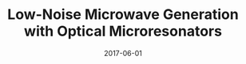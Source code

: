 ---
title: "Low-Noise Microwave Generation with Optical Microresonators"
collection: publications
category: conferences
permalink: /publication/2017-06-01-Low-Noise-Microwave-Generation-with-Optical-Microresonators
date: 2017-06-01
venue: 'In the proceedings of <i>2017 Conference on Lasers and Electro-Optics Europe &amp; European Quantum Electronics Conference (CLEO/Europe-EQEC)</i>'
paperurl: 'http://ieeexplore.ieee.org/document/8087466/'
citation: ' Erwan Lucas,  John Jost,  Katja Beha,  Matthias Lezius,  Ronald Holzwarth,  Tobias Kippenberg, <strong> Low-Noise Microwave Generation with Optical Microresonators.</strong>  In the proceedings of <i>2017 Conference on Lasers and Electro-Optics Europe &amp;amp; European Quantum Electronics Conference (CLEO/Europe-EQEC)</i>, 2017.'
---